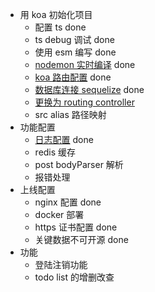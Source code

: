 - 用 koa 初始化项目
  - 配置 ts done
  - ts debug 调试 done
  - 使用 esm 编写 done
  - [nodemon 实时编译](https://github.com/remy/nodemon) done
  - [koa 路由配置](https://github.com/koajs/router/blob/master/API.md) done
  - [数据库连接 sequelize](https://github.com/sequelize/sequelize) done
  - [更换为 routing controller](https://github.com/typestack/routing-controllers/blob/develop/docs/lang/chinese/README.md)
  - src alias 路径映射
- 功能配置
  - [日志配置](https://github.com/koajs/logger) done
  - redis 缓存
  - post bodyParser 解析
  - 报错处理
- 上线配置
  - nginx 配置 done
  - docker 部署
  - https 证书配置 done
  - 关键数据不可开源 done
- 功能
  - 登陆注销功能 
  - todo list 的增删改查
 